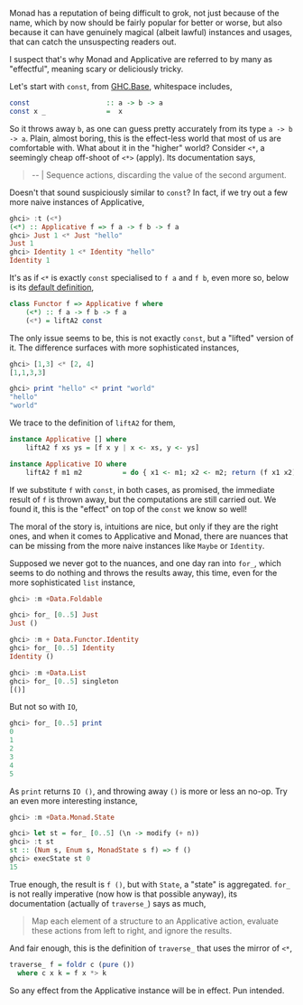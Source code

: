 Monad has a reputation of being difficult to grok, not just because of the name, which by now should be fairly popular for better or worse, but also because it can have genuinely magical (albeit lawful) instances and usages, that can catch the unsuspecting readers out.

I suspect that's why Monad and Applicative are referred to by many as "effectful", meaning scary or deliciously tricky.

Let's start with `const`, from [GHC.Base](https://hackage.haskell.org/package/base-4.18.1.0/docs/src/GHC.Base.html#const), whitespace includes,

```Haskell
const                   :: a -> b -> a
const x _               =  x
```

So it throws away `b`, as one can guess pretty accurately from its type `a -> b -> a`. Plain, almost boring, this is the effect-less world that most of us are comfortable with. What about it in the "higher" world? Consider `<*`, a seemingly cheap off-shoot of `<*>` (apply). Its documentation says,

> -- | Sequence actions, discarding the value of the second argument.

Doesn't that sound suspiciously similar to `const`? In fact, if we try out a few more naive instances of Applicative,

```Haskell
ghci> :t (<*)
(<*) :: Applicative f => f a -> f b -> f a
ghci> Just 1 <* Just "hello"
Just 1
ghci> Identity 1 <* Identity "hello"
Identity 1
```

It's as if `<*` is exactly `const` specialised to `f a` and `f b`, even more so, below is its [default definition](https://hackage.haskell.org/package/base-4.18.1.0/docs/src/GHC.Base.html#%3C%2A),

```Haskell
class Functor f => Applicative f where
    (<*) :: f a -> f b -> f a
    (<*) = liftA2 const
```

The only issue seems to be, this is not exactly `const`, but a "lifted" version of it. The difference surfaces with more sophisticated instances,

```Haskell
ghci> [1,3] <* [2, 4]
[1,1,3,3]

ghci> print "hello" <* print "world"
"hello"
"world"
```

We trace to the definition of `liftA2` for them,

```Haskell
instance Applicative [] where
    liftA2 f xs ys = [f x y | x <- xs, y <- ys]

instance Applicative IO where
    liftA2 f m1 m2          = do { x1 <- m1; x2 <- m2; return (f x1 x2) }
```

If we substitute `f` with `const`, in both cases, as promised, the immediate result of `f` is thrown away, but the computations are still carried out. We found it, this is the "effect" on top of the `const` we know so well!

The moral of the story is, intuitions are nice, but only if they are the right ones, and when it comes to Applicative and Monad, there are nuances that can be missing from the more naive instances like `Maybe` or `Identity`.

Supposed we never got to the nuances, and one day ran into `for_`, which seems to do nothing and throws the results away, this time, even for the more sophisticated `list` instance,

```Haskell
ghci> :m +Data.Foldable

ghci> for_ [0..5] Just
Just ()

ghci> :m + Data.Functor.Identity
ghci> for_ [0..5] Identity
Identity ()

ghci> :m +Data.List
ghci> for_ [0..5] singleton
[()]
```

But not so with `IO`,

```Haskell
ghci> for_ [0..5] print
0
1
2
3
4
5
```

As `print` returns `IO ()`, and throwing away `()` is more or less an no-op. Try an even more interesting instance,

```Haskell
ghci> :m +Data.Monad.State

ghci> let st = for_ [0..5] (\n -> modify (+ n))
ghci> :t st
st :: (Num s, Enum s, MonadState s f) => f ()
ghci> execState st 0
15
```

True enough, the result is `f ()`, but with `State`, a "state" is aggregated. `for_` is not really imperative (now how is that possible anyway), its documentation (actually of `traverse_`) says as much,

> Map each element of a structure to an Applicative action, evaluate these actions from left to right, and ignore the results.

And fair enough, this is the definition of `traverse_` that uses the mirror of `<*`,

```Haskell
traverse_ f = foldr c (pure ())
  where c x k = f x *> k
```

So any effect from the Applicative instance will be in effect. Pun intended.